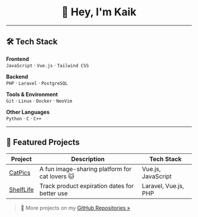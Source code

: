 <div align="center">

# 👋 Hey, I'm Kaik 
</div>

---

## 🛠 Tech Stack

**Frontend**  
`JavaScript` · `Vue.js` · `Tailwind CSS`

**Backend**  
`PHP` · `Laravel` · `PostgreSQL`

**Tools & Environment**  
`Git` · `Linux` · `Docker` · `NeoVim`

**Other Languages**  
`Python` · `C` · `C++`

---

## 🚀 Featured Projects

| Project                                     | Description                                     | Tech Stack             |
|---------------------------------------------|-------------------------------------------------|-------------------------|
| [CatPics](https://github.com/kaik/)  | A fun image-sharing platform for cat lovers 🐱 | Vue.js, JavaScript      |
| [ShelfLife](https://github.com/kaik/)       | Track product expiration dates for better use  | Laravel, Vue.js, PHP    |

> 🔗 More projects on my [GitHub Repositories »](https://github.com/k4ik?tab=repositories)

